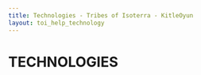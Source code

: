 ```yaml
---
title: Technologies - Tribes of Isoterra - KitleOyun
layout: toi_help_technology
---
```


<h1 class="h1">TECHNOLOGIES</h1>
